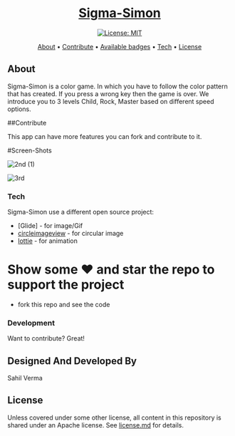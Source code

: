 <p>
    <h1 align="center">
        <a href="https://github.com/Lihaas/Sigma-Simon">
            Sigma-Simon
        </a>
    </h1>
</p>

<p align="center">
    <a href="./license.md">
        <img src="https://img.shields.io/badge/License-Apache--2.0-lightgrey" alt="License: MIT">
    </a>
</p>

<p align="center">
    <a href="#about">About</a>
  • <a href="#Contribute">Contribute</a>
  • <a href="#Screen-Shots">Available badges</a>
  • <a href="#Tech">Tech</a>
  • <a href="#license">License</a>
</p>


## About

Sigma-Simon is a color game. In which you have to follow the color pattern that has created. 
If you press a wrong key then the game is over. 
We introduce you to 3 levels Child, Rock, Master based on different speed options.


##Contribute

This app can have more features you can fork and contribute to it.





#Screen-Shots

![2nd (1)](https://user-images.githubusercontent.com/25553339/80711616-46b08d00-8b0e-11ea-847e-24fdc07a4260.JPG)

![3rd](https://user-images.githubusercontent.com/25553339/80711702-68117900-8b0e-11ea-8688-b3af0b68dfdc.JPG)


### Tech

Sigma-Simon use a different open source project:

* [Glide] -         for image/Gif
* [circleimageview] - for circular image
* [lottie] -         for animation

  





# Show some ❤️ and star the repo to support the project

  - fork this repo and see the code
### Development

Want to contribute? Great!

Designed And Developed By 
----
Sahil Verma

## License

Unless covered under some other license, all content in this repository is shared under an Apache license. See [license.md](./license.md) for details.















[Picasso]: <https://github.com/bumptech/glide>
[Circleimageview]: <https://github.com/hdodenhof/CircleImageView>
[lottie]: <https://lottiefiles.com/>




